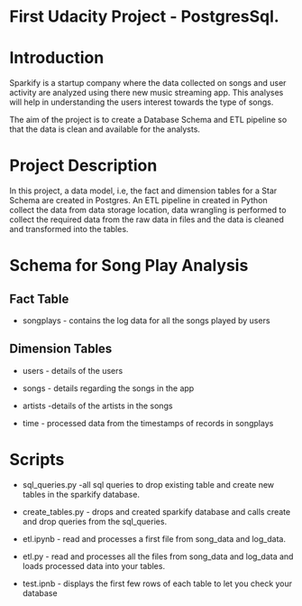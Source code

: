 # First Udacity Project - PostgresSql.
# Introduction

Sparkify is a startup company where the data collected on songs and user activity are analyzed using there new music streaming app. This analyses will help in understanding the users interest towards the type of songs.

The aim of the project is to create a Database Schema and ETL pipeline so that the data is clean and available for the analysts.

# Project Description

In this project, a data model, i.e, the fact and dimension tables for a Star Schema are created in Postgres. An ETL pipeline in created in Python collect the data from data storage location, data wrangling is performed to collect the required data from the raw data in files and the data is cleaned and transformed into the tables.

# Schema for Song Play Analysis

## Fact Table

* songplays - contains the log data for all the songs played by users

## Dimension Tables

* users - details of the users

* songs - details regarding the songs in the app

* artists -details of the artists in the songs

* time  - processed data from the timestamps of records in songplays 

# Scripts

* sql_queries.py -all sql queries to drop existing table and create new tables in the sparkify database.

* create_tables.py -  drops and created sparkify database and calls create and drop queries from the sql_queries.

* etl.ipynb - read and processes a first file from song_data and log_data.

* etl.py - read and processes all the files from song_data and log_data and loads processed data into your tables.

* test.ipnb - displays the first few rows of each table to let you check your database

